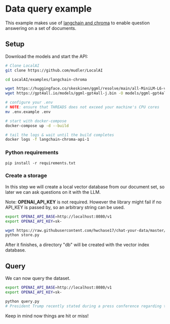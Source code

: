 # Data query example

This example makes use of [langchain and chroma](https://blog.langchain.dev/langchain-chroma/) to enable question answering on a set of documents.

## Setup

Download the models and start the API:

```bash
# Clone LocalAI
git clone https://github.com/mudler/LocalAI

cd LocalAI/examples/langchain-chroma

wget https://huggingface.co/skeskinen/ggml/resolve/main/all-MiniLM-L6-v2/ggml-model-q4_0.bin -O models/bert
wget https://gpt4all.io/models/ggml-gpt4all-j.bin -O models/ggml-gpt4all-j

# configure your .env
# NOTE: ensure that THREADS does not exceed your machine's CPU cores
mv .env.example .env

# start with docker-compose
docker-compose up -d --build

# tail the logs & wait until the build completes
docker logs -f langchain-chroma-api-1
```

### Python requirements

```
pip install -r requirements.txt
```

### Create a storage

In this step we will create a local vector database from our document set, so later we can ask questions on it with the LLM.

Note: **OPENAI_API_KEY** is not required. However the library might fail if no API_KEY is passed by, so an arbitrary string can be used.

```bash
export OPENAI_API_BASE=http://localhost:8080/v1
export OPENAI_API_KEY=sk-

wget https://raw.githubusercontent.com/hwchase17/chat-your-data/master/state_of_the_union.txt
python store.py
```

After it finishes, a directory "db" will be created with the vector index database.

## Query

We can now query the dataset. 

```bash
export OPENAI_API_BASE=http://localhost:8080/v1
export OPENAI_API_KEY=sk-

python query.py
# President Trump recently stated during a press conference regarding tax reform legislation that "we're getting rid of all these loopholes." He also mentioned that he wants to simplify the system further through changes such as increasing the standard deduction amount and making other adjustments aimed at reducing taxpayers' overall burden.    
```

Keep in mind now things are hit or miss!